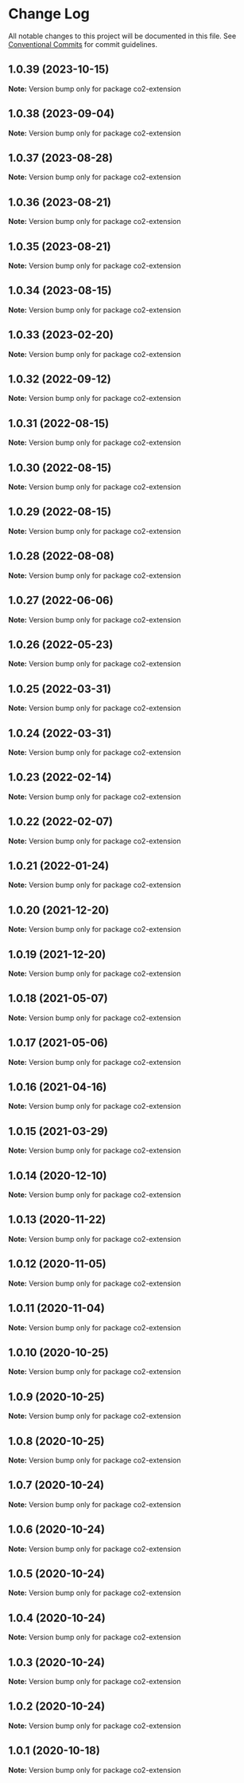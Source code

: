 # Change Log

All notable changes to this project will be documented in this file.
See [Conventional Commits](https://conventionalcommits.org) for commit guidelines.

## 1.0.39 (2023-10-15)

**Note:** Version bump only for package co2-extension

## 1.0.38 (2023-09-04)

**Note:** Version bump only for package co2-extension

## 1.0.37 (2023-08-28)

**Note:** Version bump only for package co2-extension

## 1.0.36 (2023-08-21)

**Note:** Version bump only for package co2-extension

## 1.0.35 (2023-08-21)

**Note:** Version bump only for package co2-extension

## 1.0.34 (2023-08-15)

**Note:** Version bump only for package co2-extension

## 1.0.33 (2023-02-20)

**Note:** Version bump only for package co2-extension

## 1.0.32 (2022-09-12)

**Note:** Version bump only for package co2-extension

## 1.0.31 (2022-08-15)

**Note:** Version bump only for package co2-extension

## 1.0.30 (2022-08-15)

**Note:** Version bump only for package co2-extension

## 1.0.29 (2022-08-15)

**Note:** Version bump only for package co2-extension

## 1.0.28 (2022-08-08)

**Note:** Version bump only for package co2-extension

## 1.0.27 (2022-06-06)

**Note:** Version bump only for package co2-extension

## 1.0.26 (2022-05-23)

**Note:** Version bump only for package co2-extension

## 1.0.25 (2022-03-31)

**Note:** Version bump only for package co2-extension

## 1.0.24 (2022-03-31)

**Note:** Version bump only for package co2-extension

## 1.0.23 (2022-02-14)

**Note:** Version bump only for package co2-extension

## 1.0.22 (2022-02-07)

**Note:** Version bump only for package co2-extension

## 1.0.21 (2022-01-24)

**Note:** Version bump only for package co2-extension

## 1.0.20 (2021-12-20)

**Note:** Version bump only for package co2-extension

## 1.0.19 (2021-12-20)

**Note:** Version bump only for package co2-extension

## 1.0.18 (2021-05-07)

**Note:** Version bump only for package co2-extension

## 1.0.17 (2021-05-06)

**Note:** Version bump only for package co2-extension

## 1.0.16 (2021-04-16)

**Note:** Version bump only for package co2-extension

## 1.0.15 (2021-03-29)

**Note:** Version bump only for package co2-extension

## 1.0.14 (2020-12-10)

**Note:** Version bump only for package co2-extension

## 1.0.13 (2020-11-22)

**Note:** Version bump only for package co2-extension

## 1.0.12 (2020-11-05)

**Note:** Version bump only for package co2-extension

## 1.0.11 (2020-11-04)

**Note:** Version bump only for package co2-extension

## 1.0.10 (2020-10-25)

**Note:** Version bump only for package co2-extension

## 1.0.9 (2020-10-25)

**Note:** Version bump only for package co2-extension

## 1.0.8 (2020-10-25)

**Note:** Version bump only for package co2-extension

## 1.0.7 (2020-10-24)

**Note:** Version bump only for package co2-extension

## 1.0.6 (2020-10-24)

**Note:** Version bump only for package co2-extension

## 1.0.5 (2020-10-24)

**Note:** Version bump only for package co2-extension

## 1.0.4 (2020-10-24)

**Note:** Version bump only for package co2-extension

## 1.0.3 (2020-10-24)

**Note:** Version bump only for package co2-extension

## 1.0.2 (2020-10-24)

**Note:** Version bump only for package co2-extension

## 1.0.1 (2020-10-18)

**Note:** Version bump only for package co2-extension
